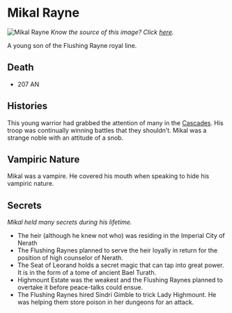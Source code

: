 # Mikal Rayne
![Mikal Rayne](https://stuffershack.com/wp-content/uploads/2015/09/4e0a6b87c87a0daca01d2f83266e13e5.jpg)
*Know the source of this image? Click [here](https://airtable.com/shr3qtfCwGUUMYQqI).*

A young son of the Flushing Rayne royal line.

## Death
- 207 AN

## Histories
This young warrior had grabbed the attention of many in the [Cascades](../Atlas/Kandalur/Realms/Cascades/README.md). His troop was continually winning battles that they shouldn’t. Mikal was a strange noble with an attitude of a snob.

## Vampiric Nature
Mikal was a vampire. He covered his mouth when speaking to hide his vampiric nature.

## Secrets
*Mikal held many secrets during his lifetime.*
- The heir (although he knew not who) was residing in the Imperial City of Nerath
- The Flushing Raynes planned to serve the heir loyally in return for the position of high counselor of Nerath.
- The Seat of Leorand holds a secret magic that can tap into great power. It is in the form of a tome of ancient Bael Turath.
- Highmount Estate was the weakest and the Flushing Raynes planned to overtake it before peace-talks could ensue.
- The Flushing Raynes hired Sindri Gimble to trick Lady Highmount. He was helping them store poison in her dungeons for an attack.


